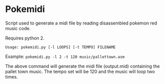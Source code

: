# Pokemidi

Script used to generate a midi file by reading disassembled pokemon red music code.

Requires python 2.

```Usage: pokemidi.py [-l LOOPS] [-t TEMPO] FILENAME```

Example: ```pokemidi.py -l 2 -t 120 music/pallettown.asm```

The above command will generate the midi file (output.mid) containing the pallet town music. The tempo set will be 120 and the music will loop two times.
